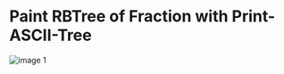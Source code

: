 # Paint RBTree of Fraction with Print-ASCII-Tree
![image 1](https://github.com/dat911zz/Paint-RBTree/blob/master/0.jpg)
